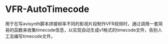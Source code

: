 # VFR-AutoTimecode
用于在写avisynth脚本拼接帧率不同的影视片段制作VFR视频时，通过调用一套简易的函数来收集timecode信息，以实现自动生成v1格式的timecode文件，告别人工去编写timecode文件。
